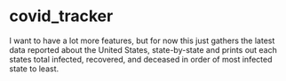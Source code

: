 # covid_tracker

I want to have a lot more features, but for now this just gathers the latest data reported about the United States, state-by-state and prints out each states total infected, recovered, and deceased in order of most infected state to least.
